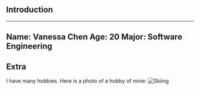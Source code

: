## Introduction

---
Name: Vanessa Chen
Age: 20
Major: Software Engineering
---

## Extra

I have many hobbies. Here is a photo of a hobby of mine: ![Skiing](powder-skiing-glow_h.jpg)

